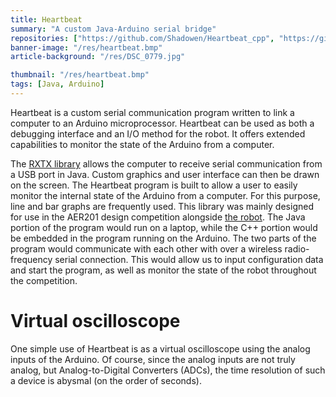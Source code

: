```yaml
---
title: Heartbeat
summary: "A custom Java-Arduino serial bridge"
repositories: ["https://github.com/Shadowen/Heartbeat_cpp", "https://github.com/Shadowen/Heartbeat_java"]
banner-image: "/res/heartbeat.bmp"
article-background: "/res/DSC_0779.jpg"

thumbnail: "/res/heartbeat.bmp"
tags: [Java, Arduino]
---
```

<p class="lead">Heartbeat is a custom serial communication program written to link a computer to an Arduino microprocessor. Heartbeat can be used as both a debugging interface and an I/O method for the robot. It offers extended capabilities to monitor the state of the Arduino from a computer.</p>
The <a href="http://rxtx.qbang.org/wiki/index.php/Main_Page">RXTX library</a> allows the computer to receive serial communication from a USB port in Java. Custom graphics and user interface can then be drawn on the screen. The Heartbeat program is built to allow a user to easily monitor the internal state of the Arduino from a computer. For this purpose, line and bar graphs are frequently used.
This library was mainly designed for use in the AER201 design competition alongside <a href="/projects/robot.html">the robot</a>. The Java portion of the program would run on a laptop, while the C++ portion would be embedded in the program running on the Arduino. The two parts of the program would communicate with each other with over a wireless radio-frequency serial connection. This would allow us to input configuration data and start the program, as well as monitor the state of the robot throughout the competition.

# Virtual oscilloscope
One simple use of Heartbeat is as a virtual oscilloscope using the analog inputs of the Arduino. Of course, since the analog inputs are not truly analog, but Analog-to-Digital Converters (ADCs), the time resolution of such a device is abysmal (on the order of seconds).
